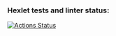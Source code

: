 ### Hexlet tests and linter status:
[![Actions Status](https://github.com/leokalentev/java-project-78/actions/workflows/hexlet-check.yml/badge.svg)](https://github.com/leokalentev/java-project-78/actions)